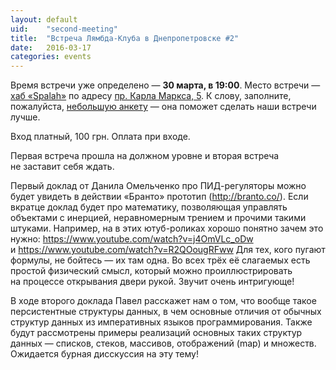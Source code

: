 ```yaml
---
layout: default
uid:    "second-meeting"
title:  "Встреча Лямбда-Клуба в Днепропетровске #2"
date:   2016-03-17
categories: events
---
```

Время встречи уже определено&nbsp;&mdash; **30&nbsp;марта, в&nbsp;19:00**. Место встречи&nbsp;&mdash; [хаб &laquo;Spalah&raquo;](https://www.facebook.com/spalah.dp) по&nbsp;адресу [пр.&nbsp;Карла&nbsp;Маркса,&nbsp;5](https://goo.gl/maps/eLxrD7Y1rKF2). К&nbsp;слову, заполните, пожалуйста, [небольшую анкету](http://goo.gl/forms/IOU1m1KoI0)&nbsp;&mdash; она поможет сделать наши встречи лучше.

Вход платный, 100 грн. Оплата при входе.

Первая встреча прошла на&nbsp;должном уровне и&nbsp;вторая встреча не&nbsp;заставит себя ждать.

Первый доклад от&nbsp;Данила Омельченко про ПИД-регуляторы можно будет увидеть в&nbsp;действии &laquo;Бранто&raquo; прототип (http://branto.co/). Если вкратце доклад будет про математику, позволяющая управлять объектами с&nbsp;инерцией, неравномерным трением и&nbsp;прочими такими штуками.
Например, на&nbsp;в&nbsp;этих ютуб-роликах хорошо понятно зачем это нужно: https://www.youtube.com/watch?v=j4OmVLc_oDw и&nbsp;https://www.youtube.com/watch?v=R2QOougRFww
Для тех, кого пугают формулы, не&nbsp;бойтесь&nbsp;&mdash; их&nbsp;там одна. Во&nbsp;всех трёх её&nbsp;слагаемых есть простой физический смысл, который можно проиллюстрировать на&nbsp;процессе открывания двери рукой.
Звучит очень интригующе!

В&nbsp;ходе второго доклада Павел расскажет нам о&nbsp;том, что вообще такое персистентные структуры данных, в&nbsp;чем основные отличия от&nbsp;обычных структур данных из&nbsp;императивных языков программирования. Также будут рассмотрены примеры реализаций основных таких структур данных&nbsp;&mdash; списков, стеков, массивов, отображений (map) и&nbsp;множеств. Ожидается бурная дисскуссия на&nbsp;эту тему!
